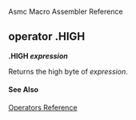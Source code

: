 Asmc Macro Assembler Reference

## operator .HIGH

**.HIGH _expression_**


Returns the high byte of _expression_.

#### See Also

[Operators Reference](readme.md)